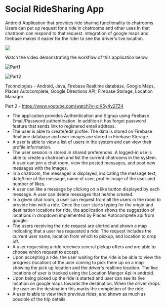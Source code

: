 # Social RideSharing App

Android Application that provides ride sharing functionality to chatrooms. Users can put up request for a ride in chatrooms and other uses In that chatroom can respond to that request. Integration of google maps and firebase makes it easier for the rider to see the driver's live location.

![](social-ride-sharing.jpg)

Watch the video demonstrating the workflow of this application below.

![Part1](https://www.youtube.com/watch?v=a-_K_EVyvvA&t=0s) 

![Part2](https://www.youtube.com/watch?v=cIK5y4v27Z4&t=0s) 


Technologies - Android, Java, Firebase Realtime database, Google Maps, Places Autocomplete, Google Directions API, Firebase Storage, Location Manager

Part 2 - https://www.youtube.com/watch?v=cIK5y4v27Z4

- The application provides Authentication and Signup using Firebase Email/Password authentication. In addition it has forgot password feature that sends link to registered email address.
- The user is able to create/edit profile. The data is stored on Firebase Realtime database and user images are stored in Firebase Storage.
-  A user is able to view a list of users in the system and can view their profile information.
-  The user session in stored in shared preferences.  A logged-in use is able to create a chatroom and list the current chatrooms in the system. A user can join a chat room, view the posted messages, and post new messages with the images.
- In a chatroom, the messages is displayed, indicating the message text, date/time of the message, name of user, profile image of the user and number of likes.
- A user can like a message by clicking on a like button displayed by each message. A user can delete messages that he/she created.
-  In a given chat room, a user can request from all the users in the room to provide him with a ride.
Once the user starts typing for the origin and destination locations for ride, the application shows the suggestion of locations in dropdown implemented by Places Autocomplete api from google.
- The users receiving the ride request are alerted and shown a map indicating that a user has requested a ride.  The request includes the current user name, location from which to pickup, and location to drop off.
-  A user requesting a ride receives several pickup offers and are able to choose which request to accept.
-  Upon accepting a ride, the user waiting for the ride is be able to view the progress (location) of the user coming to pick them up on a map showing the pick up location and the driver's realtime location. The live locations of user is tracked using the Location Manger Api in android.
-  Upon being picked up the ride is started and user can see its live location on google maps towards the destination. When the driver drops the user on the destination this marks the completion of the ride.
- A user is able to view their previous rides, and shown as much as possible of the trip details.


